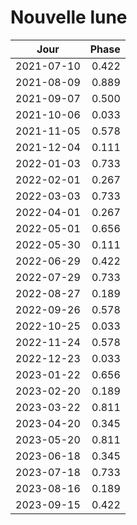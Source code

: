 # Nouvelle lune

Jour       | Phase
-----------|------:
2021-07-10 |  0.422
2021-08-09 |  0.889
2021-09-07 |  0.500
2021-10-06 |  0.033
2021-11-05 |  0.578
2021-12-04 |  0.111
2022-01-03 |  0.733
2022-02-01 |  0.267
2022-03-03 |  0.733
2022-04-01 |  0.267
2022-05-01 |  0.656
2022-05-30 |  0.111
2022-06-29 |  0.422
2022-07-29 |  0.733
2022-08-27 |  0.189
2022-09-26 |  0.578
2022-10-25 |  0.033
2022-11-24 |  0.578
2022-12-23 |  0.033
2023-01-22 |  0.656
2023-02-20 |  0.189
2023-03-22 |  0.811
2023-04-20 |  0.345
2023-05-20 |  0.811
2023-06-18 |  0.345
2023-07-18 |  0.733
2023-08-16 |  0.189
2023-09-15 |  0.422
